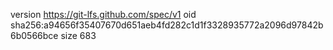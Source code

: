 version https://git-lfs.github.com/spec/v1
oid sha256:a94656f35407670d651aeb4fd282c1d1f3328935772a2096d97842b6b0566bce
size 683
